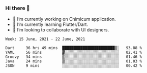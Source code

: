 ### Hi there 👋

<!--
**devcat37/devcat37** is a ✨ _special_ ✨ repository because its `README.md` (this file) appears on your GitHub profile.-->


- 🔭 I’m currently working on Chimicum application.
- 🌱 I’m currently learning Flutter/Dart.
- 👯 I’m looking to collaborate with UI designers.
<!-- - 🤔 I’m looking for help with ... -->

<!--START_SECTION:waka-->
```text
Week: 15 June, 2021 - 22 June, 2021

Dart     36 hrs 49 mins  ███████████████████████▒░   93.88 % 
YAML     56 mins         ▓░░░░░░░░░░░░░░░░░░░░░░░░   02.41 % 
Groovy   34 mins         ▒░░░░░░░░░░░░░░░░░░░░░░░░   01.46 % 
Java     24 mins         ▒░░░░░░░░░░░░░░░░░░░░░░░░   01.03 % 
JSON     9 mins          ░░░░░░░░░░░░░░░░░░░░░░░░░   00.42 % 
```
<!--END_SECTION:waka-->
